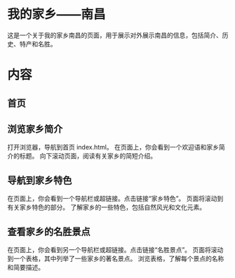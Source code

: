 # 我的家乡——南昌

这是一个关于我的家乡南昌的页面，用于展示对外展示南昌的信息，包括简介、历史、特产和名胜。

 
# 内容

## 首页

## 浏览家乡简介

打开浏览器，导航到首页 index.html。
在页面上，你会看到一个欢迎语和家乡简介的标题。
向下滚动页面，阅读有关家乡的简短介绍。
## 导航到家乡特色

在页面上，你会看到一个导航栏或超链接。点击链接“家乡特色”。
页面将滚动到有关家乡特色的部分。
了解家乡的一些特色，包括自然风光和文化元素。
## 查看家乡的名胜景点

在页面上，你会看到另一个导航栏或超链接。点击链接“名胜景点”。
页面将滚动到一个表格，其中列举了一些家乡的著名景点。
浏览表格，了解每个景点的名称和简要描述。